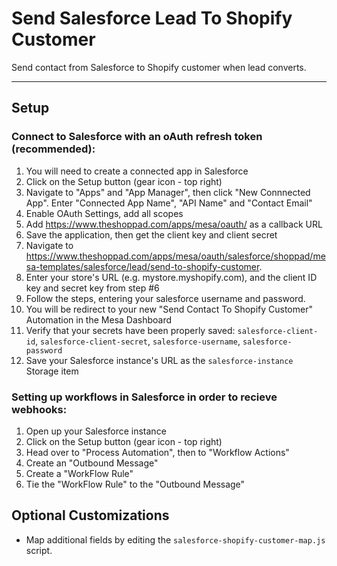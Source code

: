 # Send Salesforce Lead To Shopify Customer

Send contact from Salesforce to Shopify customer when lead converts.

---

## Setup

### Connect to Salesforce with an oAuth refresh token (recommended):
1. You will need to create a connected app in Salesforce
2. Click on the Setup button (gear icon - top right)
3. Navigate to "Apps" and "App Manager", then click "New Connnected App". Enter "Connected App Name", "API Name" and "Contact Email"
4. Enable OAuth Settings, add all scopes
5. Add https://www.theshoppad.com/apps/mesa/oauth/ as a callback URL
6. Save the application, then get the client key and client secret
7. Navigate to https://www.theshoppad.com/apps/mesa/oauth/salesforce/shoppad/mesa-templates/salesforce/lead/send-to-shopify-customer.
8. Enter your store's URL (e.g. mystore.myshopify.com), and the client ID key and secret key from step #6
9. Follow the steps, entering your salesforce username and password.
10. You will be redirect to your new "Send Contact To Shopify Customer" Automation in the Mesa Dashboard
11. Verify that your secrets have been properly saved: `salesforce-client-id`, `salesforce-client-secret`, `salesforce-username`, `salesforce-password`
12. Save your Salesforce instance's URL as the `salesforce-instance` Storage item

### Setting up workflows in Salesforce in order to recieve webhooks:
1. Open up your Salesforce instance
2. Click on the Setup button (gear icon - top right)
3. Head over to "Process Automation", then to "Workflow Actions"
4. Create an "Outbound Message"
5. Create a "WorkFlow Rule"
6. Tie the "WorkFlow Rule" to the "Outbound Message"

## Optional Customizations

- Map additional fields by editing the `salesforce-shopify-customer-map.js` script.